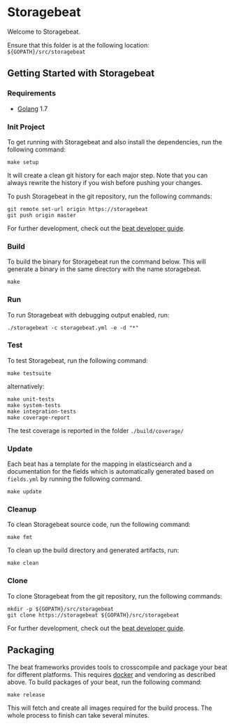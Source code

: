 # Storagebeat

Welcome to Storagebeat.

Ensure that this folder is at the following location:
`${GOPATH}/src/storagebeat`

## Getting Started with Storagebeat

### Requirements

* [Golang](https://golang.org/dl/) 1.7

### Init Project
To get running with Storagebeat and also install the
dependencies, run the following command:

```
make setup
```

It will create a clean git history for each major step. Note that you can always rewrite the history if you wish before pushing your changes.

To push Storagebeat in the git repository, run the following commands:

```
git remote set-url origin https://storagebeat
git push origin master
```

For further development, check out the [beat developer guide](https://www.elastic.co/guide/en/beats/libbeat/current/new-beat.html).

### Build

To build the binary for Storagebeat run the command below. This will generate a binary
in the same directory with the name storagebeat.

```
make
```


### Run

To run Storagebeat with debugging output enabled, run:

```
./storagebeat -c storagebeat.yml -e -d "*"
```


### Test

To test Storagebeat, run the following command:

```
make testsuite
```

alternatively:
```
make unit-tests
make system-tests
make integration-tests
make coverage-report
```

The test coverage is reported in the folder `./build/coverage/`

### Update

Each beat has a template for the mapping in elasticsearch and a documentation for the fields
which is automatically generated based on `fields.yml` by running the following command.

```
make update
```


### Cleanup

To clean  Storagebeat source code, run the following command:

```
make fmt
```

To clean up the build directory and generated artifacts, run:

```
make clean
```


### Clone

To clone Storagebeat from the git repository, run the following commands:

```
mkdir -p ${GOPATH}/src/storagebeat
git clone https://storagebeat ${GOPATH}/src/storagebeat
```


For further development, check out the [beat developer guide](https://www.elastic.co/guide/en/beats/libbeat/current/new-beat.html).


## Packaging

The beat frameworks provides tools to crosscompile and package your beat for different platforms. This requires [docker](https://www.docker.com/) and vendoring as described above. To build packages of your beat, run the following command:

```
make release
```

This will fetch and create all images required for the build process. The whole process to finish can take several minutes.
